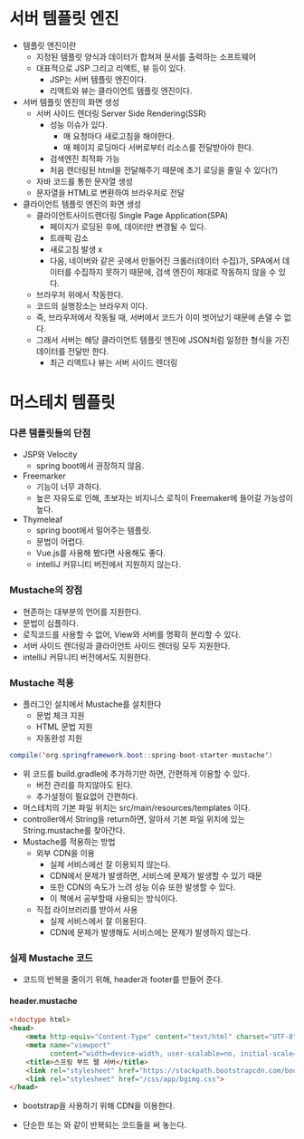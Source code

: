 # 서버 템플릿 엔진
- 템플릿 엔진이란
    - 지정된 템플릿 양식과 데이터가 합쳐져 문서를 출력하는 소프트웨어
    - 대표적으로 JSP 그리고 리액트, 뷰 등이 있다.
        - JSP는 서버 템플릿 엔진이다.
        - 리액트와 뷰는 클라이언트 템플릿 엔진이다.
- 서버 템플릿 엔진의 화면 생성
    - 서버 사이드 렌더링 Server Side Rendering(SSR)
        - 성능 이슈가 있다.
            - 매 요청마다 새로고침을 해야한다.
            - 매 페이지 로딩마다 서버로부터 리소스를 전달받아야 한다.
        - 검색엔진 최적화 가능
        - 처음 렌더링된 html을 전달해주기 때문에 초기 로딩을 줄일 수 있다(?)
    - 자바 코드를 통한 문자열 생성
    - 문자열을 HTML로 변환하여 브라우저로 전달
- 클라이언트 템플릿 엔진의 화면 생성
    - 클라이언트사이드렌더링 Single Page Application(SPA)
        - 페이지가 로딩된 후에, 데이터만 변경될 수 있다.
        - 트래픽 감소
        - 새로고침 발생 x
        - 다음, 네이버와 같은 곳에서 만들어진 크롤러(데이터 수집)가, SPA에서 데이터를 수집하지 못하기 때문에, 검색 엔진이 제대로 작동하지 않을 수 있다.
    - 브라우저 위에서 작동한다.
    - 코드의 실행장소는 브라우저 이다.
    - 즉, 브라우저에서 작동될 때, 서버에서 코드가 이미 벗어났기 때문에 손댈 수 없다.
    - 그래서 서버는 해당 클라이언트 템플릿 엔진에 JSON처럼 일정한 형식을 가진 데이터를 전달만 한다.
        - 최근 리액트나 뷰는 서버 사이드 렌더링
# 머스테치 템플릿
### 다른 템플릿들의 단점
- JSP와 Velocity
    - spring boot에서 권장하지 않음.
- Freemarker
    - 기능이 너무 과하다.
    - 높은 자유도로 인해, 초보자는 비지니스 로직이 Freemaker에 들어갈 가능성이 높다.
- Thymeleaf
    - spring boot에서 밀어주는 템플릿.
    - 문법이 어렵다.
    - Vue.js를 사용해 봤다면 사용해도 좋다.
    - intelliJ 커뮤니티 버전에서 지원하지 않는다.
### Mustache의 장점
- 현존하는 대부분의 언어를 지원한다.
- 문법이 심플하다.
- 로직코드를 사용할 수 없어, View와 서버를 명확히 분리할 수 있다.
- 서버 사이드 렌더링과 클라이언트 사이드 렌더링 모두 지원한다.
- intelliJ 커뮤니티 버전에서도 지원한다.
### Mustache 적용
- 플러그인 설치에서 Mustache를 설치한다
    - 문법 체크 지원
    - HTML 문법 지원
    - 자동완성 지원
``` java
compile('org.springframework.boot::spring-boot-starter-mustache')
```
- 위 코드를 build.gradle에 추가하기만 하면, 간편하게 이용할 수 있다.
    - 버전 관리를 하지않아도 된다.
    - 추가설정이 필요없어 간편하다.
- 머스테치의 기본 파일 위치는 src/main/resources/templates 이다.
- controller에서 String을 return하면, 알아서 기본 파일 위치에 있는 String.mustache를 찾아간다.
- Mustache를 적용하는 방법
    - 외부 CDN을 이용
        - 실제 서비스에선 잘 이용되지 않는다.
        - CDN에서 문제가 발생하면, 서비스에 문제가 발생할 수 있기 때문
        - 또한 CDN의 속도가 느려 성능 이슈 또한 발생할 수 있다.
        - 이 책에서 공부할때 사용되는 방식이다.
    - 직접 라이브러리를 받아서 사용
        - 실제 서비스에서 잘 이용된다.
        - CDN에 문제가 발생해도 서비스에는 문제가 발생하지 않는다.
### 실제 Mustache 코드

- 코드의 반복을 줄이기 위해, header과 footer를 만들어 준다.
  

#### header.mustache

``` html
<!doctype html>
<head>
    <meta http-equiv="Content-Type" content="text/html" charset="UTF-8">
    <meta name="viewport"
          content="width=device-width, user-scalable=no, initial-scale=1.0, maximum-scale=1.0, minimum-scale=1.0">
    <title>스프링 부트 웹 서버</title>
    <link rel="stylesheet" href="https://stackpath.bootstrapcdn.com/bootstrap/4.3.1/css/bootstrap.min.css">
    <link rel="stylesheet" href="/css/app/bgimg.css">
</head>
```

- bootstrap을 사용하기 위해 CDN을 이용한다.

- 단순한 <html> 또는 <head>와 같이 반복되는 코드들을 써 놓는다.
